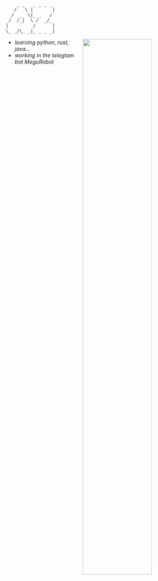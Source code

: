 <p align="left">
<pre><code>
    _ _   _ _ _ _
   /   \ |       |
  /  _  \|_ _   /
 /  /_|  \ /  _/_
|         /      |
\_ _/\_ _|_ _ _ _|
</code></pre>
</p>

<a href="https://metrics.lecoq.io/ashenzar?template=classic"><img align="right" width="60%" src="https://github-readme-stats.vercel.app/api?username=ashenzar&theme=merko&show_icons=true"></a>

<ul>
<li><i>learning python, rust, java...</i></li>
<li><i>working in the telegtam bot MeguRobot</i></li>
</ul>

<!--
### Hi there 👋

**ashenzar/ashenzar** is a ✨ _special_ ✨ repository because its `README.md` (this file) appears on your GitHub profile.

Here are some ideas to get you started:

- 🔭 I’m currently working on ...
- 🌱 I’m currently learning ...
- 👯 I’m looking to collaborate on ...
- 🤔 I’m looking for help with ...
- 💬 Ask me about ...
- 📫 How to reach me: ...
- 😄 Pronouns: ...
- ⚡ Fun fact: ...
-->
